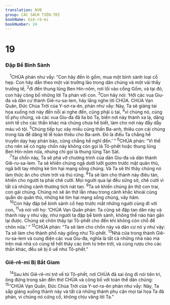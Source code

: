 ```yaml
---
translation: NVB
group: CÁC SÁCH TIÊN-TRI
bookName: Giê-rê-mi 
bookNumber: 24
---
```


<div class="title"><h1>19</h1><h3>Đập Bể Bình Sành </h3></div>
<span class="verse gie_19_1"> <sup>1</sup>CHÚA phán như vầy: “Con hãy đến lò gốm, mua một bình sành loại cổ hẹp. Con hãy dẫn theo một vài trưởng lão trong dân chúng và một vài thầy trưởng tế, </span>
<span class="verse gie_19_2"><sup>2</sup>đi đến thung lũng Ben Hin-nôm, nơi lối vào cổng Gốm, và tại đó, con hãy công bố những lời Ta phán với con. </span>
<span class="verse gie_19_3"><sup>3</sup>Con hãy nói: ‘Hỡi các vua Giu-đa và dân cư thành Giê-ru-sa-lem, hãy lắng nghe lời CHÚA. CHÚA Vạn Quân, Đức Chúa Trời của Y-sơ-ra-ên, phán như vầy: Này, Ta sẽ giáng tai họa xuống nơi này đến nỗi ai nghe đến, cũng phải ù tai, </span>
<span class="verse gie_19_4"><sup>4</sup>vì chúng nó, cùng tổ phụ chúng, và các vua Giu-đa đã lìa bỏ Ta, biến nơi này thành xa lạ, dâng sinh tế cho các thần khác mà chúng chưa hề biết, làm cho nơi này đầy dẫy máu vô tội. </span>
<span class="verse gie_19_5"><sup>5</sup>Chúng tiếp tục xây miếu cúng thần Ba-anh, thiêu con cái chúng trong lửa để dâng tế lễ toàn thiêu cho Ba-anh. Đó là điều Ta chẳng hề truyền dạy hay phán bảo, cũng chẳng hề nghĩ đến.’ ” </span>
<span class="verse gie_19_6"><sup>6</sup>CHÚA phán: “Vì thế cho nên sẽ có ngày chốn này không còn gọi là Tô-phết hoặc thung lũng Ben Hin-nôm nữa, nhưng chỉ gọi là thung lũng Tàn Sát. <br/></span>
<span class="verse gie_19_7"> <sup>7</sup>Tại chốn này, Ta sẽ phá vỡ chương trình của dân Giu-đa và dân thành Giê-ru-sa-lem. Ta sẽ khiến chúng ngã dưới lưỡi gươm trước mặt quân thù, ngã bởi tay những kẻ tìm hại mạng sống chúng. Và Ta sẽ thí thây chúng nó làm thức ăn cho chim trời và thú rừng. </span>
<span class="verse gie_19_8"><sup>8</sup>Ta sẽ làm cho thành này điêu tàn, khiến cho người ta phải chê cười. Mọi người qua lại đều sững sờ, chê cười vì tất cả những cảnh thương tích nát tan. </span>
<span class="verse gie_19_9"><sup>9</sup>Ta sẽ khiến chúng ăn thịt con trai, con gái chúng. Chúng nó sẽ ăn thịt lẫn nhau trong cảnh khắc khoải cùng quẫn do quân thù, những kẻ tìm hại mạng sống chúng, vây hãm. <br/></span>
<span class="verse gie_19_10"> <sup>10</sup>Con hãy đập bể bình sành cổ hẹp trước mắt những người cùng đi với con, </span>
<span class="verse gie_19_11"><sup>11</sup>và nói với họ: ‘CHÚA Vạn Quân phán: Ta cũng sẽ đập tan dân này và thành này y như vậy, như người ta đập bể bình sành, không thể nào hàn gắn lại được. Chúng sẽ chôn thây tại Tô-phết cho đến khi không còn chỗ để chôn nữa.’ ” </span>
<span class="verse gie_19_12"><sup>12</sup>CHÚA phán: “Ta sẽ làm cho chốn này và dân cư nó y như vậy: Ta sẽ làm cho thành phố này giống như Tô-phết. </span>
<span class="verse gie_19_13"><sup>13</sup>Nhà cửa trong thành Giê-ru-sa-lem và cung điện các vua Giu-đa, nghĩa là tất cả những nhà nào mà trên mái nhà có cúng tế hết thảy các tinh tú trên trời, và cúng rượu cho các thần khác, đều sẽ bị ô uế như Tô-phết.” <br/></span>
<div class="title"><h3>Giê-rê-mi Bị Bắt Giam </h3></div>
<span class="verse gie_19_14"> <sup>14</sup>Sau khi Giê-rê-mi trở về từ Tô-phết, nơi CHÚA đã sai ông đi nói tiên tri, ông đứng trong sân đền thờ CHÚA và công bố với toàn thể dân chúng: </span>
<span class="verse gie_19_15"><sup>15</sup>“CHÚA Vạn Quân, Đức Chúa Trời của Y-sơ-ra-ên phán như vầy: Này, Ta sắp giáng xuống thành này và tất cả những thành phụ cận mọi tai họa Ta đã phán, vì chúng nó cứng cổ, không chịu vâng lời Ta.” <br/></span>

